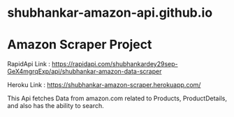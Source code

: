# shubhankar-amazon-api.github.io
# Amazon Scraper Project

RapidApi Link : https://rapidapi.com/shubhankardey29sep-GeX4mgrqExp/api/shubhankar-amazon-data-scraper

Heroku Link : https://shubhankar-amazon-scraper.herokuapp.com/

This Api fetches Data from amazon.com related to Products, ProductDetails, and also has the ability to search.

